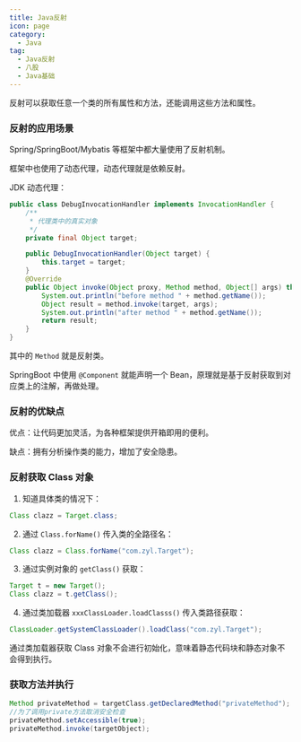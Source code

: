 ```yaml
---
title: Java反射
icon: page
category:
  - Java
tag:
  - Java反射
  - 八股
  - Java基础
---
```


反射可以获取任意一个类的所有属性和方法，还能调用这些方法和属性。
<!-- more -->
### 反射的应用场景

Spring/SpringBoot/Mybatis 等框架中都大量使用了反射机制。

框架中也使用了动态代理，动态代理就是依赖反射。

JDK 动态代理：

```java
public class DebugInvocationHandler implements InvocationHandler {
    /**
     * 代理类中的真实对象
     */
    private final Object target;

    public DebugInvocationHandler(Object target) {
        this.target = target;
    }
    @Override
    public Object invoke(Object proxy, Method method, Object[] args) throws InvocationTargetException, IllegalAccessException {
        System.out.println("before method " + method.getName());
        Object result = method.invoke(target, args);
        System.out.println("after method " + method.getName());
        return result;
    }
}
```

其中的 `Method` 就是反射类。

SpringBoot 中使用 `@Component` 就能声明一个 Bean，原理就是基于反射获取到对应类上的注解，再做处理。

### 反射的优缺点

优点：让代码更加灵活，为各种框架提供开箱即用的便利。

缺点：拥有分析操作类的能力，增加了安全隐患。

### 反射获取 Class 对象

1. 知道具体类的情况下：

```java
Class clazz = Target.class;
```

2. 通过 `Class.forName()` 传入类的全路径名：

```java
Class clazz = Class.forName("com.zyl.Target");
```

3. 通过实例对象的 `getClass()` 获取：

```java
Target t = new Target();
Class clazz = t.getClass();
```

4. 通过类加载器 `xxxClassLoader.loadClasss()` 传入类路径获取：

```java
ClassLoader.getSystemClassLoader().loadClass("com.zyl.Target");
```

通过类加载器获取 Class 对象不会进行初始化，意味着静态代码块和静态对象不会得到执行。

### 获取方法并执行

```java
Method privateMethod = targetClass.getDeclaredMethod("privateMethod");
//为了调用private方法取消安全检查
privateMethod.setAccessible(true);
privateMethod.invoke(targetObject);
```
